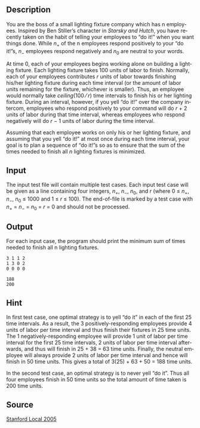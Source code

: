 <h2>Description</h2><span lang="en-us"><p>You are the boss of a small lighting fixture company which has n employees. Inspired by Ben Stiller’s character in <i>Starsky and Hutch</i>, you have recently taken on the habit of telling your employees to “do it!” when you want things done. While <i>n</i><sub>+</sub> of the n employees respond positively to your “do it!”s, <i>n</i><sub>−</sub> employees respond negatively and <i>n</i><sub>0</sub> are neutral to your words.</p><p>At time 0, each of your employees begins working alone on building a lighting fixture. Each lighting fixture takes 100 units of labor to finish. Normally, each of your employees contributes <i>r</i> units of labor towards finishing his/her lighting fixture during each time interval (or the amount of labor units remaining for the fixture, whichever is smaller). Thus, an employee would normally take <i>ceiling</i>(100 ⁄ <i>r</i>) time intervals to finish his or her lighting fixture. During an interval, however, if you yell “do it!” over the company intercom, employees who respond positively to your command will do <i>r</i> + 2 units of labor during that time interval, whereas employees who respond negatively will do <i>r</i> − 1 units of labor during the time interval.</p><p>Assuming that each employee works on only his or her lighting fixture, and assuming that you yell “do it!” at most once during each time interval, your goal is to plan a sequence of “do it!”s so as to ensure that the sum of the times needed to finish all <i>n</i> lighting fixtures is minimized.</p></span><h2>Input</h2><span lang="en-us"><p>The input test file will contain multiple test cases. Each input test case will be given as a line containing four integers, <i>n</i><sub>+</sub>, <i>n</i><sub>−</sub>, <i>n</i><sub>0</sub>, and <i>r</i> (where 0 ≤ <i>n</i><sub>+</sub>, <i>n</i><sub>−</sub>, <i>n</i><sub>0</sub> ≤ 1000 and 1 ≤ <i>r</i> ≤ 100). The end-of-file is marked by a test case with <i>n</i><sub>+</sub> = <i>n</i><sub>−</sub> = <i>n</i><sub>0</sub> = <i>r</i> = 0 and should not be processed.</p></span><h2>Output</h2><p>For each input case, the program should print the minimum sum of times needed to finish all n lighting fixtures.</p><pre><code class="language-input1">3 1 1 2
1 3 0 2
0 0 0 0</code></pre><pre><code class="language-output1">188
200</code></pre><h2>Hint</h2><span lang="en-us"><p>In first test case, one optimal strategy is to yell “do it” in each of the first 25 time intervals. As a result, the 3 positively-responding employees provide 4 units of labor per time interval and thus finish their fixtures in 25 time units. The 1 negatively-responding employee will provide 1 unit of labor per time interval for the first 25 time intervals, 2 units of labor per time interval afterwards, and thus will finish in 25 + 38 = 63 time units. Finally, the neutral employee will always provide 2 units of labor per time interval and hence will finish in 50 time units. This gives a total of 3(25) + 63 + 50 = 188 time units.</p><p>In the second test case, an optimal strategy is to never yell “do it”. Thus all four employees finish in 50 time units so the total amount of time taken is 200 time units.</p></span><h2>Source</h2><a href="searchproblem?field=source&amp;key=Stanford+Local+2005">Stanford Local 2005</a>